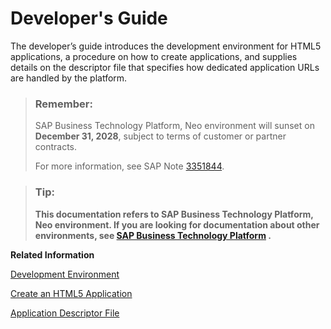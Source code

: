 <!-- loiod2cb4c528cdb424f992376d11fe8b443 -->

# Developer's Guide

The developer’s guide introduces the development environment for HTML5 applications, a procedure on how to create applications, and supplies details on the descriptor file that specifies how dedicated application URLs are handled by the platform.

> ### Remember:  
> SAP Business Technology Platform, Neo environment will sunset on **December 31, 2028**, subject to terms of customer or partner contracts.
> 
> For more information, see SAP Note [3351844](https://me.sap.com/notes/3351844).

> ### Tip:  
> **This documentation refers to SAP Business Technology Platform, Neo environment. If you are looking for documentation about other environments, see [SAP Business Technology Platform](https://help.sap.com/docs/btp/sap-business-technology-platform/sap-business-technology-platform?version=Cloud) .**

**Related Information**  


[Development Environment](development-environment-2c85c65.md "The development workflow is initiated from the SAP BTP cockpit.")

[Create an HTML5 Application](create-an-html5-application-42575dc.md "You create new applications in the SAP BTP cockpit.")

[Application Descriptor File](application-descriptor-file-aed1ffa.md "Using the application descriptor file you can configure the behavior of your HTML5 application.")

